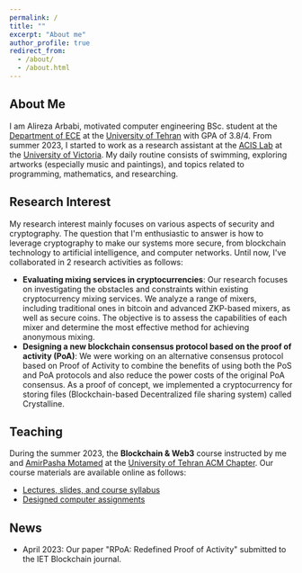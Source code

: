 ```yaml
---
permalink: /
title: ""
excerpt: "About me"
author_profile: true
redirect_from: 
  - /about/
  - /about.html
---
```



## About Me
I am Alireza Arbabi, motivated computer engineering BSc. student at the [Department of ECE](https://ece.ut.ac.ir/en/ece) at the [University of Tehran](https://ut.ac.ir/en) with GPA of 3.8/4. From summer 2023, I started to work as a research assistant at the [ACIS Lab](https://www.uvic.ca/research/labs/acis/index.php) at the [University of Victoria](https://www.uvic.ca/). My daily routine consists of swimming, exploring artworks (especially music and paintings), and topics related to programming, mathematics, and researching.


## Research Interest

My research interest mainly focuses on various aspects of security and cryptography. The question that I'm enthusiastic to answer is how to leverage cryptography to make our systems more secure, from blockchain technology to artificial intelligence, and computer networks.
Until now, I've collaborated in 2 research activities as follows:
- **Evaluating mixing services in cryptocurrencies**: Our research focuses on investigating the obstacles and constraints within existing cryptocurrency mixing services. We analyze a range of mixers, including traditional ones in bitcoin and advanced ZKP-based mixers, as well as secure coins. The
objective is to assess the capabilities of each mixer and determine the most effective method for achieving anonymous mixing.
- **Designing a new blockchain consensus protocol based on the proof of activity (PoA)**: We were working on an alternative consensus protocol based on Proof of Activity to combine the benefits of using both the PoS
and PoA protocols and also reduce the power costs of the original PoA consensus. As a proof of concept, we implemented a
cryptocurrency for storing files (Blockchain-based Decentralized file sharing system) called Crystalline.

## Teaching

During the summer 2023, the **Blockchain & Web3** course instructed by me and [AmirPasha Motamed](https://www.linkedin.com/in/amir-pasha-motamed-4691857a/?originalSubdomain=ir) at the [University of Tehran ACM Chapter](https://ut-acm.ir/). Our course materials are available online as follows:
* [Lectures, slides, and course syllabus](https://drive.google.com/drive/u/0/folders/1iHDbupD091NBzgU5VDBhY4xBb2VC4mFq)
* [Designed computer assignments](https://github.com/UT-ACM-Student-Chapter/Blockchain-SoC-Projects/tree/main)


## News
- April 2023: Our paper "RPoA: Redefined Proof of Activity" submitted to the IET Blockchain journal.
